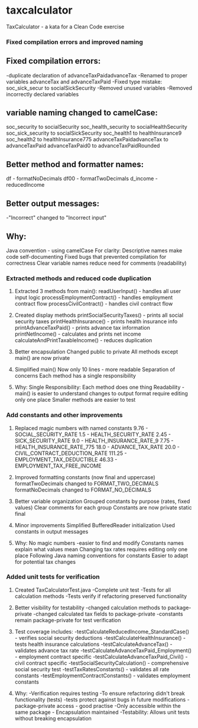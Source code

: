 # taxcalculator
TaxCalculator - a kata for a Clean Code exercise

### Fixed compilation errors and improved naming

## Fixed compilation errors:
-duplicate declaration of advanceTaxPaidadvanceTax
-Renamed to proper variables advanceTax and advanceTaxPaid
-Fixed type mistake: soc_sick_secur  to socialSickSecurity
-Removed unused variables
-Removed incorrectly declared variables

## variable naming changed to camelCase:
soc_security to socialSecurity
soc_health_security to socialHealthSecurity
soc_sick_security to socialSickSecurity
soc_health1 to healthInsurance9
soc_health2 to healthInsurance775
advanceTaxPaidadvanceTax to advanceTaxPaid
advanceTaxPaid0 to advanceTaxPaidRounded

## Better method and formatter names:
df - formatNoDecimals
df00 - formatTwoDecimals
d_income - reducedIncome

## Better output messages:
-"Incorrect" changed to "Incorrect input"

## Why:
Java convention - using camelCase
For clarity: Descriptive names make code self-documenting
Fixed bugs that prevented compilation for correctness
Clear variable names reduce need for comments (readability)

### Extracted methods and reduced code duplication

1. Extracted 3 methods from main():
readUserInput() - handles all user input logic
processEmploymentContract() - handles employment contract flow
processCivilContract() - handles civil contract flow

2. Created display methods
printSocialSecurityTaxes() - prints all social security taxes
printHealthInsurance() - prints health insurance info
printAdvanceTaxPaid() - prints advance tax information
printNetIncome() - calculates and prints net income
calculateAndPrintTaxableIncome() - reduces duplication

3. Better encapsulation
Changed public to private
All methods except main() are now private

4. Simplified main()
Now only 10 lines - more readable
Separation of concerns
Each method has a single responsibility

5. Why:
Single Responsibility: Each method does one thing
Readability - main() is easier to understand
changes to output format require editing only one place
Smaller methods are easier to test

### Add constants and other improvements

1. Replaced magic numbers with named constants
9.76 - SOCIAL_SECURITY_RATE
1.5 - HEALTH_SECURITY_RATE
2.45 - SICK_SECURITY_RATE
9.0 - HEALTH_INSURANCE_RATE_9
7.75 - HEALTH_INSURANCE_RATE_775
18.0 - ADVANCE_TAX_RATE
20.0 - CIVIL_CONTRACT_DEDUCTION_RATE
111.25 - EMPLOYMENT_TAX_DEDUCTIBLE
46.33 - EMPLOYMENT_TAX_FREE_INCOME

2. Improved formatting constants (now final and uppercase)
formatTwoDecimals changed to FORMAT_TWO_DECIMALS
formatNoDecimals changed to FORMAT_NO_DECIMALS

3. Better variable organization
Grouped constants by purpose (rates, fixed values)
Clear comments for each group
Constants are now private static final

4. Minor improvements
Simplified BufferedReader initialization
Used constants in output messages

5. Why:
No magic numbers -easier to find and modify
Constants names explain what values mean
Changing tax rates requires editing only one place
Following Java naming conventions for constants
Easier to adapt for potential tax changes

### Added unit tests for verification

1. Created TaxCalculatorTest.java
-Complete unit test
-Tests for all calculation methods
-Tests verify if refactoring preserved functionality

2. Better visibility for testability
-changed calculation methods to package-private
-changed calculated tax fields to package-private
-constants remain package-private for test verification

3. Test coverage includes:
-testCalculateReducedIncome_StandardCase() - verifies social security deductions
-testCalculateHealthInsurance() - tests health insurance calculations
-testCalculateAdvanceTax() - validates advance tax rate
-testCalculateAdvanceTaxPaid_Employment() - employment contract specific
-testCalculateAdvanceTaxPaid_Civil() - civil contract specific
-testSocialSecurityCalculation() - comprehensive social security test
-testTaxRatesConstants() - validates all rate constants
-testEmploymentContractConstants() - validates employment constants

4. Why:
-Verification requires testing
-To ensure refactoring didn't break functionality (tests)
-tests protect against bugs in future modifications
-package-private access - good practise
-Only accessible within the same package - Encapsulation maintained
-Testability: Allows unit tests without breaking encapsulation
